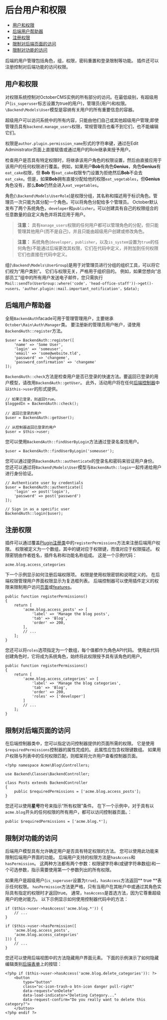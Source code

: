 # 后台用户和权限

- [用户和权限](#users-and-permissions)
- [后端用户帮助器](#backend-auth-facade)
- [注册权限](#permission-registration)
- [限制对后端页面的访问](#page-access)
- [限制对功能的访问](#features)

后端的用户管理包括角色，组，权限，密码重置和登录限制等功能。 插件还可以注册控制对后端功能的访问权限。

<a name="users-and-permissions"></a>
## 用户和权限

对权限系统控制对OctoberCMS实例的所有部分的访问。在最低级别，有超级用户(`is_superuser`标志设置为true的用户)，管理员(用户)和权限。 `\Backend\Models\User`模型是容纳有关用户的所有重要信息的容器。

超级用户可以访问系统中的所有内容，只能由他们自己或其他超级用户管理;即使管理员具有`backend.manage_users`权限，常规管理员也看不到它们，也不能编辑它们。

权限是`author.plugin.permission_name`形式的字符串键，通过在Edit Administrator页面上直接赋值或通过用户的Role继承来授予用户。

检查用户是否具有特定权限时，将继承该用户角色的权限设置，然后由直接应用于该用户的任何权限进行覆盖。例如，如果用户**Bob**有角色**Genius**，角色**Genius**有`eat_cake`权限，但 **Bob** 有`eat_cake`权限专门设置为拒绝然后**Bob**不会去`eat_cake`。但是，如果**Bob**拥有直接分配给他的权限`eat_vegetables`，但**Genius**角色没有，那么**Bob**仍然会进入`eat_vegetables`。

角色(`\Backend\Models\UserRole`)是权限分组，其名称和描述用于标识角色。管理员一次只能为其分配一个角色。可以将角色分配给多个管理员。 October默认发布了两个系统角色，`developer`和`publisher`。可以创建具有自己的权限组合的任意数量的自定义角色并将其应用于用户。

> **注意：** 具有`manage_users`权限的任何用户都可以管理角色的分配，但只能管理其他用户(而不是自己)，并且只能由超级用户创建或修改角色。

> **注意：** 系统角色(`developer`，`publisher`，以及`is_system`设置为`true`的任何角色)不能通过后端更改其权限，它们在代码中定义，并附加到任何权限 它们也直接在代码中定义。

组(`\Backend\Models\UserGroup`)是用于对管理员进行分组的组织工具，可以将它们视为“用户类别”。 它们与权限无关，严格用于组织目的。 例如，如果您想向“总部员工”组中的所有用户发送电子邮件，您只需执行`Mail::sendTo(UserGroup::where('code'，'head-office-staff'))->get()->users，'author.plugin::mail.important_notification'，$data);`

<a name="backend-auth-facade"></a>
## 后端用户帮助器

全局`BackendAuth`facade可用于管理管理用户，主要继承`October\Rain\Auth\Manager`类。 要注册新的管理员用户帐户，请使用`BackendAuth::register`方法。

    $user = BackendAuth::register([
        'name' => 'Some User',
        'login' => 'someuser',
        'email' => 'some@website.tld',
        'password' => 'changeme',
        'password_confirmation' => 'changeme'
    ]);

`BackendAuth::check`方法是检查用户是否已登录的快速方法。要返回已登录的用户模型，请改用`BackendAuth::getUser`。 此外，活动用户将在任何[后端控制器](backend-controllers-ajax.md)中以`$this->user`的形式提供。

    // 如果已登录，则返回true。
    $loggedIn = BackendAuth::check();

    // 返回已登录的用户
    $user = BackendAuth::getUser();

    // 从控制器返回已登录的用户
    $user = $this->user;

您可以使用`BackendAuth::findUserByLogin`方法通过登录名查找用户。

    $user = BackendAuth::findUserByLogin('someuser');

您可以通过提供`BackendAuth::authenticate`的登录名和密码来验证用户身份。 您还可以通过将`Backend\Models\User`模型与`BackendAuth::login`一起传递给用户进行身份验证。

    // Authenticate user by credentials
    $user = BackendAuth::authenticate([
        'login' => post('login'),
        'password' => post('password')
    ]);

    // Sign in as a specific user
    BackendAuth::login($user);

<a name="permission-registration"></a>
## 注册权限

插件可以通过覆盖[Plugin注册类](plugin-registration.md#registration-file)中的`registerPermissions`方法来注册后端用户权限。 权限被定义为一个数组，其中的键对应于权限键，而值对应于权限描述。 权限密钥由作者姓名，插件名称和功能名称组成。 这是一个示例代码：

    acme.blog.access_categories

下一个示例显示如何注册后端权限项。 权限是使用权限密钥和说明定义的。 在后端权限管理用户界面权限显示为复选框列表。 后端控制器可以使用插件定义的权限来限制用户访问[页面](#page-access)或[features](#features)。

    public function registerPermissions()
    {
        return [
            'acme.blog.access_posts' => [
                'label' => 'Manage the blog posts',
                'tab' => 'Blog',
                'order' => 200,
            ],
            // ...
        ];
    }

您还可以将`roles`选项指定为一个数组，每个值都作为角色API代码。 使用此代码创建角色时，它将成为系统角色，始终将此权限授予具有该角色的用户。

    public function registerPermissions()
    {
        return [
            'acme.blog.access_categories' => [
                'label' => 'Manage the blog categories',
                'tab' => 'Blog',
                'order' => 200,
                'roles' => ['developer']
            ]
            // ...
        ];
    }

<a name="page-access"></a>
## 限制对后端页面的访问

在后端控制器类中，您可以指定访问控制器提供的页面所需的权限。 它是使用`$requiredPermissions`控制器的属性完成的。 此属性应包含权限键数组。 如果用户权限与列表中的任何权限匹配，则框架将允许用户查看控制器页面。

    <?php namespace Acme\Blog\Controllers;

    use Backend\Classes\BackendController;

    class Posts extends BackendController
    {
        public $requiredPermissions = ['acme.blog.access_posts'];
    }

您还可以使用**星号**符号来指示“所有权限”条件。 在下一个示例中，对于具有以`acme.blog`开头的任何权限的所有用户，都可以访问控制器页面。：

    public $requiredPermissions = ['acme.blog.*'];

<a name="features"></a>
## 限制对功能的访问

后端用户模型具有允许确定用户是否具有特定权限的方法。 您可以使用此功能来限制后端用户界面的功能。 后端用户支持的权限方法是`hasAccess`和`hasPermission`。 这两种方法都有两个参数：权限键字符串(或键字符串数组)和一个可选参数，指示需要使用第一个参数列出的所有权限。

如果用户是超级用户(`is_superuser`设置为`true`)，`hasAccess`方法返回** true **表示任何权限。 `hasPermission`方法更严格，只有当用户在其帐户中或通过其角色实际具有指定的权限时才返回true。 通常，`hasAccess`是首选方法，因为它尊重超级用户的绝对能力。 以下示例显示如何使用控制器代码中的方法：

    if ($this->user->hasAccess('acme.blog.*')) {
        // ...
    }

    if ($this->user->hasPermission([
        'acme.blog.access_posts',
        'acme.blog.access_categories'
    ])) {
        // ...
    }

您还可以使用后端视图中的方法隐藏用户界面元素。 下面的示例演示了如何隐藏编辑类别[后端表单](backend-forms.md)上的按钮：

    <?php if ($this->user->hasAccess('acme.blog.delete_categories')): ?>
        <button
            type="button"
            class="oc-icon-trash-o btn-icon danger pull-right"
            data-request="onDelete"
            data-load-indicator="Deleting Category..."
            data-request-confirm="Do you really want to delete this category?">
        </button>
    <?php endif ?>
